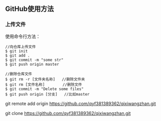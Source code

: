 ## GitHub使用方法

### 上传文件

使用命令行方法：

```
//向仓库上传文件
$ git init
$ git add .
$ git commit -m "some str"
$ git push origin master
```

```
//删除仓库文件
$ git rm -r [文件夹名称]   //删除文件夹
$ git rm [文件名称]        //删除文件
$ git commit -m "Delete some files"
$ git push origin [分支]   //比如master
```

 git remote add origin https://github.com/qyf381389362/qixiwangzhan.git

git clone https://github.com/qyf381389362/qixiwangzhan.git